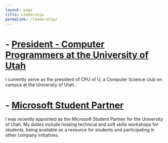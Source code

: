 ```yaml
---
layout: page
title: Leadership
permalink: /leadership/
---
```

# - [President - Computer Programmers at the University of Utah](http://www.cpuofu.com/Tanner/)
  I currently serve as the president of CPU of U, a Computer Science club on campus at the University of Utah.
# - [Microsoft Student Partner](https://www.facebook.com/groups/UtesMSP/)
  I was recently appointed as the Microsoft Student Partner for the University of Utah. My duties include hosting technical and soft skills workshops for students, being available as a resource for students and participating in other company initiatives.
